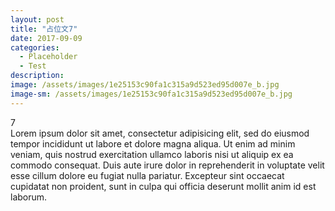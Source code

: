 ```yaml
---
layout: post
title: "占位文7"
date: 2017-09-09
categories:
  - Placeholder
  - Test
description:
image: /assets/images/1e25153c90fa1c315a9d523ed95d007e_b.jpg
image-sm: /assets/images/1e25153c90fa1c315a9d523ed95d007e_b.jpg
---
```

7  
Lorem ipsum dolor sit amet, consectetur adipisicing elit, sed do eiusmod tempor incididunt ut labore et dolore magna aliqua. Ut enim ad minim veniam, quis nostrud exercitation ullamco laboris nisi ut aliquip ex ea commodo consequat. Duis aute irure dolor in reprehenderit in voluptate velit esse cillum dolore eu fugiat nulla pariatur. Excepteur sint occaecat cupidatat non proident, sunt in culpa qui officia deserunt mollit anim id est laborum.
